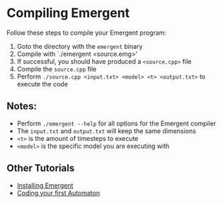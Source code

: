 # Compiling Emergent
Follow these steps to compile your Emergent program:
1. Goto the directory with the `emergent` binary
2. Compile with  `./emergent <source.emg>'
3. If successful, you should have produced a `<source.cpp>` file
4. Compile the `source.cpp` file
5. Perform `./source.cpp <input.txt> <model> <t> <output.txt>` to execute the code

## Notes:
- Perform `./emergent --help` for all options for the Emergent compiler
- The `input.txt` and `output.txt` will keep the same dimensions
- `<t>` is the amount of timesteps to execute
- `<model>` is the specific model you are executing with

## Other Tutorials
- [Installing Emergent](install.md)
- [Coding your first Automaton](walkthrough.md)
